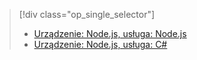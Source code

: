 > [!div class="op_single_selector"]
> * [Urządzenie: Node.js, usługa: Node.js](../articles/iot-hub/iot-hub-node-node-firmware-update.md)
> * [Urządzenie: Node.js, usługa: C#](../articles/iot-hub/iot-hub-csharp-node-firmware-update.md)
> 
> 

